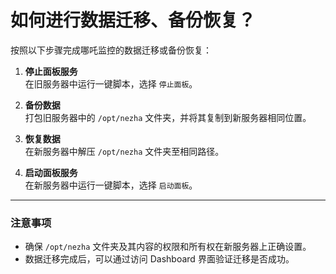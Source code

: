 # 如何进行数据迁移、备份恢复？

按照以下步骤完成哪吒监控的数据迁移或备份恢复：

1. **停止面板服务**  
   在旧服务器中运行一键脚本，选择 `停止面板`。

2. **备份数据**  
   打包旧服务器中的 `/opt/nezha` 文件夹，并将其复制到新服务器相同位置。

3. **恢复数据**  
   在新服务器中解压 `/opt/nezha` 文件夹至相同路径。

4. **启动面板服务**  
   在新服务器中运行一键脚本，选择 `启动面板`。

---

### 注意事项
- 确保 `/opt/nezha` 文件夹及其内容的权限和所有权在新服务器上正确设置。
- 数据迁移完成后，可以通过访问 Dashboard 界面验证迁移是否成功。
